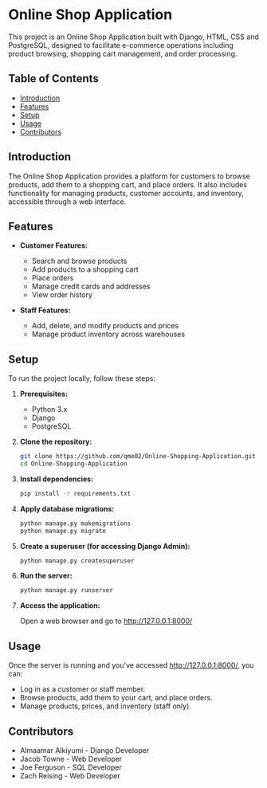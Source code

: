 # Online Shop Application

This project is an Online Shop Application built with Django, HTML, CSS and PostgreSQL, designed to facilitate e-commerce operations including product browsing, shopping cart management, and order processing.

## Table of Contents

- [Introduction](#introduction)
- [Features](#features)
- [Setup](#setup)
- [Usage](#usage)
- [Contributors](#contributors)

## Introduction

The Online Shop Application provides a platform for customers to browse products, add them to a shopping cart, and place orders. It also includes functionality for managing products, customer accounts, and inventory, accessible through a web interface.

## Features

- **Customer Features:**
  - Search and browse products
  - Add products to a shopping cart
  - Place orders
  - Manage credit cards and addresses
  - View order history

- **Staff Features:**
  - Add, delete, and modify products and prices
  - Manage product inventory across warehouses

## Setup

To run the project locally, follow these steps:

1. **Prerequisites:**
   - Python 3.x
   - Django
   - PostgreSQL

2. **Clone the repository:**
   ```bash
   git clone https://github.com/qme02/Online-Shopping-Application.git
   cd Online-Shopping-Application
   
3. **Install dependencies:**
   ```bash
   pip install -r requirements.txt

4. **Apply database migrations:**
   ```bash
   python manage.py makemigrations
   python manage.py migrate

5. **Create a superuser (for accessing Django Admin):**
   ```bash
   python manage.py createsuperuser

6. **Run the server:**
   ```bash
   python manage.py runserver

7. **Access the application:**
   
   Open a web browser and go to http://127.0.0.1:8000/

## Usage

Once the server is running and you've accessed http://127.0.0.1:8000/, you can:

- Log in as a customer or staff member.
- Browse products, add them to your cart, and place orders.
- Manage products, prices, and inventory (staff only).

## Contributors
- Almaamar Alkiyumi - Django Developer
- Jacob Towne - Web Developer
- Joe Ferguson - SQL Developer
- Zach Reising - Web Developer

